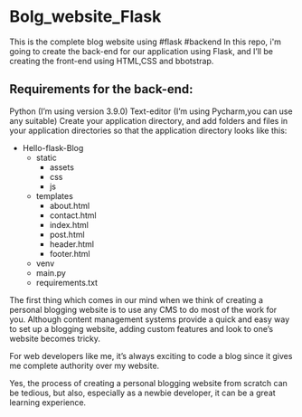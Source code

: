 # Bolg_website_Flask
This is the complete blog website using #flask #backend
In this repo, i'm going to create the back-end for our application using Flask, and I’ll be creating the front-end using HTML,CSS and bbotstrap.
## Requirements for the back-end:
Python (I’m using version 3.9.0)
Text-editor (I’m using Pycharm,you can use any suitable)
Create your application directory, and add folders and files in your application directories so that the application directory looks like this:
- Hello-flask-Blog
  - static
    - assets
    - css
    - js
  - templates
    - about.html
    - contact.html
    - index.html
    - post.html
    - header.html
    - footer.html
  - venv
  - main.py
  - requirements.txt
   
   

The first thing which comes in our mind when we think of creating a personal blogging website is to use any CMS to do most of the work for you.
Although content management systems provide a quick and easy way to set up a blogging website, adding custom features and look to one’s website becomes tricky.

For web developers like me, it’s always exciting to code a blog since it gives me complete authority over my website.

Yes, the process of creating a personal blogging website from scratch can be tedious, but also, especially as a newbie developer, 
it can be a great learning experience.
